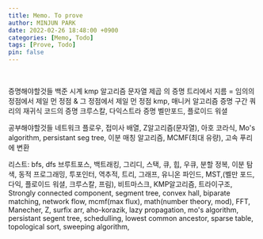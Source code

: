 ```yaml
---
title: Memo. To prove
author: MINJUN PARK
date: 2022-02-26 18:48:00 +0900
categories: [Memo, Todo]
tags: [Prove, Todo]
pin: false
---
```


<br>

증명해야할것들
백준 시계 kmp 알고리즘 문자열 제곱 의 증명
트리에서 지름 = 임의의 정점에서 제일 먼 정점 & 그 정점에서 제일 먼 정점
kmp, 매니커 알고리즘 증명
구간 쿼리의 재귀식 코드의 증명
크루스칼, 다익스트라 증명
벨만포드, 플로이드 워셜

공부해야할것들
네트워크 플로우, 접미사 배열, Z알고리즘(문자열), 아호 코라식,
Mo's algorithm, persistant seg tree, 이분 매칭 알고리즘, MCMF(최대 유량),
고속 푸리에 변환

리스트:
bfs, dfs
브루트포스,
백트래킹,
그리디,
스택, 큐, 힙, 우큐,
분할 정복,
이분 탐색,
동적 프로그래밍,
투포인터,
역추적,
트리,
그래프,
유니온 파인드,
MST,(벨만 포드, 다익, 플로이드 워셜, 크루스칼, 프림),
비트마스크,
KMP알고리즘,
트라이구조,
Strongly connected component,
segment tree,
convex hall,
biparate matching,
network flow,
mcmf(max flux),
math(number theory, mod),
FFT,
Manecher,
Z, surfix arr, aho-korazik,
lazy propagation,
mo's algorithm,
persistant segent tree,
schedulling,
lowest common ancestor,
sparse table,
topological sort,
sweeping algorithm,
